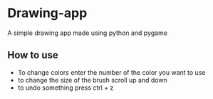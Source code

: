 # Drawing-app
A simple drawing app made using python and pygame

## How to use
- To change colors enter the number of the color you want to use
- to change the size of the brush scroll up and down
- to undo something press ctrl + z 
